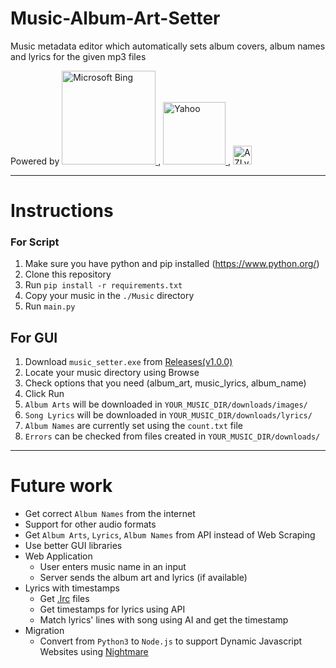 # Music-Album-Art-Setter
Music metadata editor which automatically sets album covers, album names and lyrics for the given mp3 files

Powered by 
<a href="https://www.bing.com/" target="_blank">
  <img title="Microsoft Bing" alt="Microsoft Bing" width="150" src="https://upload.wikimedia.org/wikipedia/commons/thumb/e/e8/Microsoft_Bing_logo.svg/220px-Microsoft_Bing_logo.svg.png"/>
</a>
, 
<a href="https://www.yahoo.com/" target="_blank">
  <img title="Yahoo" alt="Yahoo" width="100" src="https://upload.wikimedia.org/wikipedia/commons/thumb/3/3a/Yahoo%21_%282019%29.svg/220px-Yahoo%21_%282019%29.svg.png"/>
</a>
, 
<a href="https://www.azlyrics.com/" target="_blank">
  <img title="AZLyrics" alt="AZLyrics" width="30" src="https://www.azlyrics.com/az_logo_tr.png"/>
</a>

---
# Instructions
### For Script
1) Make sure you have python and pip installed (https://www.python.org/)
2) Clone this repository
3) Run `pip install -r requirements.txt`
4) Copy your music in the `./Music` directory
5) Run `main.py`

## For GUI
1) Download `music_setter.exe` from [Releases(v1.0.0)](https://github.com/SamiAlavi/Music-Album-Art-Setter/releases/tag/v1.0.0 "Releases(v1.0.0)") 
2) Locate your music directory using Browse
3) Check options that you need (album_art, music_lyrics, album_name)
4) Click Run
5) `Album Arts` will be downloaded in `YOUR_MUSIC_DIR/downloads/images/`
6) `Song Lyrics` will be downloaded in `YOUR_MUSIC_DIR/downloads/lyrics/`
7) `Album Names` are currently set using the `count.txt` file
8) `Errors` can be checked from files created in `YOUR_MUSIC_DIR/downloads/`

---
# Future work
- Get correct `Album Names` from the internet
- Support for other audio formats
- Get `Album Arts`, `Lyrics`, `Album Names` from API instead of Web Scraping
- Use better GUI libraries
- Web Application
    - User enters music name in an input
    - Server sends the album art and lyrics (if available)
- Lyrics with timestamps
    - Get [.lrc](https://en.wikipedia.org/wiki/LRC_(file_format)) files
    - Get timestamps for lyrics using API
    - Match lyrics' lines with song using AI and get the timestamp
- Migration
    - Convert from `Python3` to `Node.js` to support Dynamic Javascript Websites using [Nightmare](https://github.com/segmentio/nightmare)
